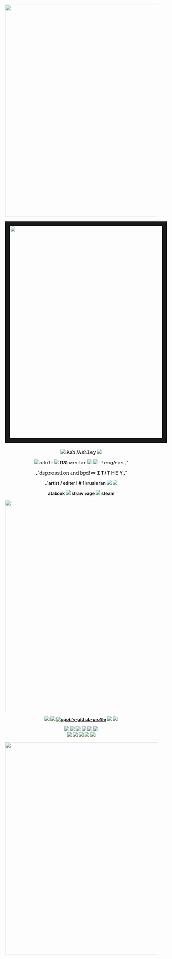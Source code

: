  <p align="center">  
  <img src="https://64.media.tumblr.com/2e5c2f10cf1cdf9a7d8d65107ea071c3/17e56c69ffb64f87-5b/s2048x3072/bb794730697cb49731624abb0bc33c2269e9c343.pnj" width="700" height="700" </div>

 
 <p align="center">  
 <img src="https://64.media.tumblr.com/67352011a753ad48e8fa1c9813cbcae3/a502d63b9aa9a157-61/s1280x1920/b4c91146a8295bf48e5abcbaa9c3cdacd7492bad.gifv" width="700" height="700" border="16"/> 


<h4> <p align="center"> 
 <img src=https://64.media.tumblr.com/c81b1d261453af9bf371e81b2581b720/e366956bbbb4723c-16/s75x75_c1/5d9f4208a2ad387435536dc516baf290976581e2.gifv> 𝙰𝚜𝚑 /𝙰𝚜𝚑𝚕𝚎𝚢 <img src=https://64.media.tumblr.com/c81b1d261453af9bf371e81b2581b720/e366956bbbb4723c-16/s75x75_c1/5d9f4208a2ad387435536dc516baf290976581e2.gifv> </p>
<p align="center">
   <img src=https://64.media.tumblr.com/30071d9e1afe8deb80303d5800efe2e2/1772854da6a99e02-32/s75x75_c1/d312814e59171322f302bdbf0fb4d9066f98e336.gifv>𝚊𝚍𝚞𝚕𝚝<img src=https://64.media.tumblr.com/30071d9e1afe8deb80303d5800efe2e2/1772854da6a99e02-32/s75x75_c1/d312814e59171322f302bdbf0fb4d9066f98e336.gifv > (18) 𝚠𝚊𝚜𝚒𝚊𝚗 <img src=https://i.postimg.cc/Sxt18pN8/gay-mlm-20px-6-stripes.png/> <img src=https://i.postimg.cc/1533YLnz/non-binary-4-stripes-20-px.png/>  ! ! 𝚎𝚗𝚐/𝚛𝚞𝚜 ₊˚
<p align="center"> 
  ₊˚𝚍𝚎𝚙𝚛𝚎𝚜𝚜𝚒𝚘𝚗 𝚊𝚗𝚍 𝚋𝚙𝚍! 💤 ＩＴ/ＴＨＥＹ₊˚</p>
<p align="center"> 
  ₊˚artist / editor ! # 1 krusie fan <img src=https://sweetie.crd.co/assets/images/gallery02/c59ce932.gif?v=d780b57c>
  <img src=[https://i.postimg.cc/Sxt18pN8/gay-mlm-20px-6-stripes.png](https://64.media.tumblr.com/58a86299007199c863a2a5b867991ebf/c80e85c672fd2385-18/s75x75_c1/043819ccb3de7148fd6bba714f4693a6e69de56d.gifv)/> 
<div align="center" 

[atabook](https://rinniklow.atabook.org/) ![](https://64.media.tumblr.com/718bc4f5453d0195abfc4e88e7e3f650/68cc4c3aba15cb6a-15/s75x75_c1/6b9abc6b41dfe5d8e846037be8916bd36e2faf2b.gifv) [straw page](https://rinnikloww.straw.page/)
![](https://64.media.tumblr.com/9e3f054efb6f82961e65460cb0478aed/68cc4c3aba15cb6a-5a/s75x75_c1/0c511a69d75f0c1c8270bded14d57b7e8c85bdfb.gifv) [steam](https://steamcommunity.com/id/rinnikloww/)

<div>

 <p align="center">  
  <img src="https://64.media.tumblr.com/2e5c2f10cf1cdf9a7d8d65107ea071c3/17e56c69ffb64f87-5b/s2048x3072/bb794730697cb49731624abb0bc33c2269e9c343.pnj" width="700" height="700" </div>


<div align="center">


 
   ![](https://64.media.tumblr.com/a048e5c8634459322b72733ad22d2f4a/cbcfc1adbb9fbf6f-87/s75x75_c1/16a9bd22bfd59a4c325f96d8cc2dc70c4ca72c6c.gifv)
    ![](https://64.media.tumblr.com/94b54a3682d6d638d825f9753e3c5d1e/08791a6e0aa366fe-ff/s75x75_c1/126d80d25d408984dea5d31480660bc100f79bab.pnj)
   [![spotify-github-profile](https://spotify-github-profile.kittinanx.com/api/view?uid=03usi1odjftquomkkcc2x266x&cover_image=true&theme=novatorem&show_offline=false&background_color=121212&interchange=false&bar_color=974eb1&bar_color_cover=false)](https://github.com/kittinan/spotify-github-profile) 
   ![](https://64.media.tumblr.com/94b54a3682d6d638d825f9753e3c5d1e/08791a6e0aa366fe-ff/s75x75_c1/126d80d25d408984dea5d31480660bc100f79bab.pnj)
    ![](https://64.media.tumblr.com/d14b37068d618a89c4b7a47b0fb0ddb5/cbcfc1adbb9fbf6f-e6/s75x75_c1/5894507cc9e6b8d2a92cab65205eb4631f494e35.gifv)
 
  <img src=https://64.media.tumblr.com/611e2880a098b91d6b4598c2c457b46e/1772854da6a99e02-91/s100x200/245c9a8818fdae3c95a4a8847bea0fa50eb9dbd5.pnj>
  <img src=https://64.media.tumblr.com/32cdcdfa362ee4c6d15b1f651e6c5794/1772854da6a99e02-53/s100x200/edec7ddabb10783f7f89296ff428a87007aa63c4.gifv>
<img src=https://64.media.tumblr.com/f6dfb48aa8c21b3ad10afb292b98f572/612879508e1e71d3-2d/s100x200/69554a39aa6ce1870bcd8f0dcb2c831c8fa988f6.pnj>
 <img src=https://64.media.tumblr.com/2b6bcd6d26c858e3856f6a7f6d04af1c/1772854da6a99e02-d8/s100x200/12342508c70502126274c2aaa1c9c8535331f9e1.gifv>
<img src=https://64.media.tumblr.com/7f075407cac6ee114437827208905a8e/612879508e1e71d3-5f/s100x200/cdf383ead75d4bd1a9556b66850cd6e0bce7ab2f.gifv>
<img src=https://64.media.tumblr.com/644cfc0362d0179efb93cdd62e460d70/af9f47ae56290b28-16/s250x400/40b62b26984d0dd19addcfed8b040ba510e58bc1.gifv>
</div>
<div>
<img src=https://64.media.tumblr.com/bae0277e7cb7ee595025ac1ac777423a/a2c22d45d485e6f7-f7/s100x200/ea100caa76907ab2bb6e0c5964cbe96a786d3c8c.pnj>
<img src=https://64.media.tumblr.com/34275374441e872c3453a91a80884fa4/51513407471ed0ec-21/s250x400/255899bff609051f7b44795c302bbbd236b7ddb8.gifv>
<img src=https://64.media.tumblr.com/5661aa0778e0377a67de622a235f06d6/51513407471ed0ec-8d/s250x400/1df0f29e0e5639ba1e725fe2d8fa1c8f5e7abd06.gifv>
<img src=https://64.media.tumblr.com/b54ab06b31f3b249c3761fa47ffcce19/c50dc93c89e251e3-0b/s100x200/0f8f9fc05f768db6e06ea16e7b5969191d247e4b.pnj>
<img src=https://64.media.tumblr.com/22f7e0335dc3151afb3a241fea4ed3eb/3052e5e9935eef72-47/s250x400/cbd1f9ef6858343436f173d41568f322985e7cbb.gifv>


 
</div>

<div>
 
 <p align="center">  
  <img src="https://64.media.tumblr.com/9dd83b5cd51b0a65f2af7d62bd49d217/cff3247bf887df33-d9/s2048x3072/9c2c8e837538f6bec11b3cad17df7c76b967cb0b.pnj" width="700" height="700" </div>
